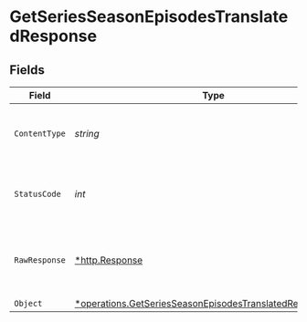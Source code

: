 # GetSeriesSeasonEpisodesTranslatedResponse


## Fields

| Field                                                                                                                                 | Type                                                                                                                                  | Required                                                                                                                              | Description                                                                                                                           |
| ------------------------------------------------------------------------------------------------------------------------------------- | ------------------------------------------------------------------------------------------------------------------------------------- | ------------------------------------------------------------------------------------------------------------------------------------- | ------------------------------------------------------------------------------------------------------------------------------------- |
| `ContentType`                                                                                                                         | *string*                                                                                                                              | :heavy_check_mark:                                                                                                                    | HTTP response content type for this operation                                                                                         |
| `StatusCode`                                                                                                                          | *int*                                                                                                                                 | :heavy_check_mark:                                                                                                                    | HTTP response status code for this operation                                                                                          |
| `RawResponse`                                                                                                                         | [*http.Response](https://pkg.go.dev/net/http#Response)                                                                                | :heavy_check_mark:                                                                                                                    | Raw HTTP response; suitable for custom response parsing                                                                               |
| `Object`                                                                                                                              | [*operations.GetSeriesSeasonEpisodesTranslatedResponseBody](../../models/operations/getseriesseasonepisodestranslatedresponsebody.md) | :heavy_minus_sign:                                                                                                                    | response                                                                                                                              |